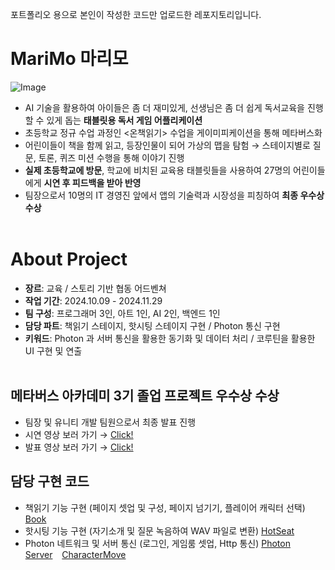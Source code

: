 포트폴리오 용으로 본인이 작성한 코드만 업로드한 레포지토리입니다.

# MariMo 마리모
![Image](https://github.com/user-attachments/assets/efdb7122-7a6f-4b44-8c89-03a1a88bb718)
- AI 기술을 활용하여 아이들은 좀 더 재미있게, 선생님은 좀 더 쉽게 독서교육을 진행할 수 있게 돕는 **태블릿용 독서 게임 어플리케이션**  <br/>
- 초등학교 정규 수업 과정인 <온책읽기> 수업을 게이미피케이션을 통해 메타버스화  <br/>
- 어린이들이 책을 함께 읽고, 등장인물이 되어 가상의 맵을 탐험 → 스테이지별로 질문, 토론, 퀴즈 미션 수행을 통해 이야기 진행  <br/>
- **실제 초등학교에 방문**, 학교에 비치된 교육용 태블릿들을 사용하여 27명의 어린이들에게 **시연 후 피드백을 받아 반영**  <br/>
- 팀장으로서 10명의 IT 경영진 앞에서 앱의 기술력과 시장성을 피칭하여 **최종 우수상 수상**  <br/> <br/>

# About Project
- **장르**: 교육 / 스토리 기반 협동 어드벤쳐 
- **작업 기간**: 2024.10.09 - 2024.11.29
- **팀 구성**: 프로그래머 3인, 아트 1인, AI 2인, 백엔드 1인 
- **담당 파트**: 책읽기 스테이지, 핫시팅 스테이지 구현 / Photon 통신 구현
- **키워드**: Photon 과 서버 통신을 활용한 동기화 및 데이터 처리 / 코루틴을 활용한 UI 구현 및 연출
  <br/> <br/>

## 메타버스 아카데미 3기 졸업 프로젝트 우수상 수상
- 팀장 및 유니티 개발 팀원으로서 최종 발표 진행
- 시연 영상 보러 가기 → [Click!](https://www.youtube.com/watch?v=iIQx2r_dEj0)
- 발표 영상 보러 가기 → [Click!](https://www.youtube.com/watch?v=g4i5GGtB5A8)

## 담당 구현 코드
- 책읽기 기능 구현 (페이지 셋업 및 구성, 페이지 넘기기, 플레이어 캐릭터 선택)
[Book](https://github.com/anditsoon/Marimo/tree/main/2.%20Book)
- 핫시팅 기능 구현 (자기소개 및 질문 녹음하여 WAV 파일로 변환)
[HotSeat](https://github.com/anditsoon/Marimo/tree/main/3.%20HotSeat)
- Photon 네트워크 및 서버 통신 (로그인, 게임룸 셋업, Http 통신)
[Photon](https://github.com/anditsoon/Marimo/tree/main/4.%20Photon) &ensp;
[Server](https://github.com/anditsoon/Marimo/tree/main/5.%20Server) &ensp;
[CharacterMove](https://github.com/anditsoon/Marimo/tree/main/1.%20CharacterMove) &ensp;
